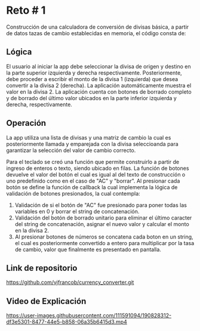 # Reto # 1

Construcción de una calculadora de conversión de divisas básica,
a partir de datos tazas de cambio establecidas en memoria,
el código consta de:

## Lógica
El usuario al iniciar la app debe seleccionar la divisa de origen y destino
en la parte superior izquierda y derecha respectivamente.
Posteriormente, debe proceder a escribir el monto de la divisa 1 (izquierda) que desea convertir
a la divisa 2 (derecha). La aplicación automáticamente muestra el valor en la divisa 2.
La aplicación cuenta con botones de borrado completo y de borrado del último valor ubicados en la 
parte inferior izquierda y derecha, respectivamente.

## Operación

La app utiliza una lista de divisas y una matriz de cambio la cual es posteriormente llamada y 
emparejada con la divisa seleccioanda para garantizar la selección del valor de cambio correcto.

Para el teclado se creó una función que permite construirlo a partir de ingreso de enteros o texto, siendo ubicado
en filas. La función de botones devuelve el valor del botón el cual es igual al del texto de construcción o uno predefinido 
como en el caso de "AC" y "borrar". Al presionar cada botón se define la función de callback la cual implementa la lógica de validación de botones presionados, la cual contempla:

 1. Validación de si el botón de "AC" fue presionado para poner todas las variables en 0 y borrar el string de concatenación.
 2. Validación del botón de borrado unitario para eliminar el último caracter del string de concatenación, asignar el nuevo valor y calcular el monto en la divisa 2.
 3. Al presionar botones de números se concatena cada boton en un string, el cual es posteriormente convertido a entero para multiplicar por la tasa de cambio, valor que finalmente es presentado en pantalla.

## Link de repositorio

https://github.com/vjfrancob/currency_converter.git


## Video de Explicación

https://user-images.githubusercontent.com/111591094/190828312-df3e5301-8477-44e5-b858-06a35b6415d3.mp4


